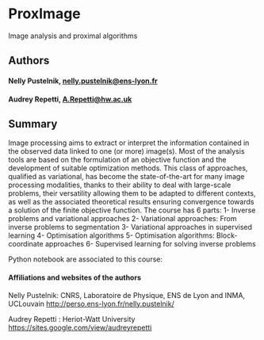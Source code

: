# ProxImage
Image analysis and proximal algorithms

## Authors

#### Nelly Pustelnik, nelly.pustelnik@ens-lyon.fr 

#### Audrey Repetti, A.Repetti@hw.ac.uk

## Summary

Image processing  aims to extract or interpret the information contained in the observed data linked to one (or more) image(s). Most of the analysis tools are based on the formulation of an objective function and the development of suitable optimization methods. This class of approaches, qualified as variational, has become the state-of-the-art for many image processing modalities, thanks to their ability to deal with large-scale problems, their versatility allowing them to be adapted to different contexts, as well as the associated theoretical results ensuring convergence towards a solution of the finite objective function.
The course has 6 parts: 
1-  Inverse problems and variational approaches
2- Variational approaches: From inverse problems to segmentation
3- Variational approaches in supervised learning
4- Optimisation algorithms
5- Optimisation algorithms: Block-coordinate approaches
6- Supervised learning for solving inverse problems 

Python notebook are associated to this course:



#### Affiliations and websites of the authors 

Nelly Pustelnik: CNRS, Laboratoire de Physique, ENS de Lyon and INMA, UCLouvain
http://perso.ens-lyon.fr/nelly.pustelnik/

Audrey Repetti : Heriot-Watt University
https://sites.google.com/view/audreyrepetti

